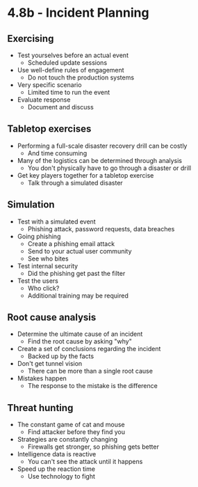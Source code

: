 # 4.8b - Incident Planning
## Exercising
 - Test yourselves before an actual event
	 - Scheduled update sessions
- Use well-define rules of engagement
	- Do not touch the production systems
- Very specific scenario
	- Limited time to run the event
- Evaluate response
	- Document and discuss
## Tabletop exercises
- Performing a full-scale disaster recovery drill can be costly
	- And time consuming
- Many of the logistics can be determined through analysis
	- You don't physically have to go through a disaster or drill
- Get key players together for a tabletop exercise
	- Talk through a simulated disaster
## Simulation
- Test with a simulated event
	- Phishing attack, password requests, data breaches
- Going phishing
	- Create a phishing email attack
	- Send to your actual user community
	- See who bites
- Test internal security
	- Did the phishing get past the filter
- Test the users
	- Who click?
	- Additional training may be required
## Root cause analysis
- Determine the ultimate cause of an incident
	- Find the root cause by asking "why"
- Create a set of conclusions regarding the incident
	- Backed up by the facts
- Don't get tunnel vision
	- There can be more than a single root cause
- Mistakes happen
	- The response to the mistake is the difference
## Threat hunting
- The constant game of cat and mouse
	- Find attacker before they find you
- Strategies are constantly changing
	- Firewalls get stronger, so phishing gets better
- Intelligence data is reactive
	- You can't see the attack until it happens
- Speed up the reaction time
	- Use technology to fight